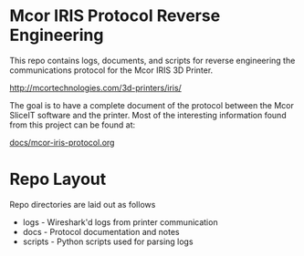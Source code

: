 # Mcor IRIS Protocol Reverse Engineering

This repo contains logs, documents, and scripts for reverse
engineering the communications protocol for the Mcor IRIS 3D Printer.

http://mcortechnologies.com/3d-printers/iris/

The goal is to have a complete document of the protocol between the
Mcor SliceIT software and the printer. Most of the interesting
information found from this project can be found at:

[docs/mcor-iris-protocol.org](docs/mcor-iris-protocol.org)

# Repo Layout

Repo directories are laid out as follows

- logs - Wireshark'd logs from printer communication
- docs - Protocol documentation and notes
- scripts - Python scripts used for parsing logs
